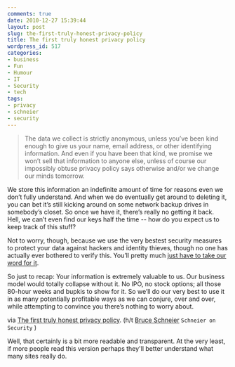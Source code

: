 ```yaml
---
comments: true
date: 2010-12-27 15:39:44
layout: post
slug: the-first-truly-honest-privacy-policy
title: The first truly honest privacy policy
wordpress_id: 517
categories:
- business
- Fun
- Humour
- IT
- Security
- tech
tags:
- privacy
- schneier
- security
---
```


> The data we collect is strictly anonymous, unless you’ve been kind enough to give us your name, email address, or other identifying information. And even if you have been that kind, we promise we won’t sell that information to anyone else, unless of course our impossibly obtuse privacy policy says otherwise and/or we change our minds tomorrow.

We store this information an indefinite amount of time for reasons even we don’t fully understand. And when we do eventually get around to deleting it, you can bet it’s still kicking around on some network backup drives in somebody’s closet. So once we have it, there’s really no getting it back. Hell, we can’t even find our keys half the time -- how do you expect us to keep track of this stuff?

Not to worry, though, because we use the very bestest security measures to protect your data against hackers and identity thieves, though no one has actually ever bothered to verify this. You’ll pretty much [just have to take our word for it](http://www.itworld.com/internet/112929/facebook-apps-slightly-more-private-still-too-spammy?page=0,1).

So just to recap: Your information is extremely valuable to us. Our business model would totally collapse without it. No IPO, no stock options; all those 80-hour weeks and bupkis to show for it. So we’ll do our very best to use it in as many potentially profitable ways as we can conjure, over and over, while attempting to convince you there’s nothing to worry about.


via [The first truly honest privacy policy](http://www.itworld.com/print/129778). (h/t [Bruce Schneier](http://www.schneier.com/blog/archives/2010/12/an_honest_priva.html) `Schneier on Security` )

Well, that certainly is a bit more readable and transparent. At the very least, if more people read this version perhaps they'll better understand what many sites really do.

